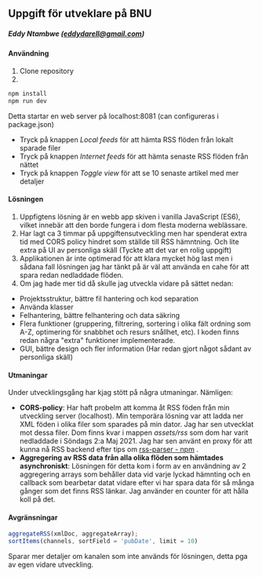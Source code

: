 ## Uppgift för utveklare på BNU
##### Eddy Ntambwe (<eddydarell@gmail.com>)

#### Användning

1. Clone repository
2.  
``` bash
npm install
npm run dev
```
Detta startar en web server på localhost:8081 (can configureras i package.json)

- Tryck på knappen *Local feeds* för att hämta RSS flöden från lokalt sparade filer
- Tryck på knappen *Internet feeds* för att hämta senaste RSS flöden från nättet
- Tryck på knappen *Toggle view* för att se 10 senaste artikel med mer detaljer

#### Lösningen

1. Uppfigtens lösning är en webb app skiven i vanilla JavaScript (ES6), vilket innebär att den borde fungera i dom flesta moderna weblässare.
2. Har lagt ca 3 timmar på uppgiftensutveckling men har spenderat extra tid med CORS policy hindret som ställde till RSS hämntning. Och lite extra på UI av personliga skäll (Tyckte att det var en rolig uppgift)
3. Applikationen är inte optimerad för att klara mycket hög last men i sådana fall lösningen jag har tänkt på är väl att använda en cahe för att spara redan nedladdade flöden.
4. Om jag hade mer tid då skulle jag utveckla vidare på sättet nedan: 
- Projektsstruktur, bättre fil hantering och kod separation
- Använda klasser
- Felhantering, bättre felhantering och data säkring
- Flera funktioner (gruppering, filtrering, sortering i olika fält ordning som A-Z, optimering för snabbhet och resurs snållhet, etc). I koden finns redan några "extra" funktioner implementerade.
- GUI, bättre design och fler information (Har redan gjort något sådant av personliga skäll)

#### Utmaningar

Under utvecklingsgång har kjag stött på några utmaningar. Nämligen:

- **CORS-policy**: Har haft probelm att komma åt RSS föden från min utveckling server (localhost). 
Min temporära lösning var att ladda ner XML föden i olika filer som sparades på min dator. Jag har sen utvecklat mot dessa filer. Dom finns kvar i mappen *assets/rss* som dom har varit nedladdade i Söndags 2:a Maj 2021.
Jag har sen använt en proxy för att kunna nå RSS backend efter tips om [rss-parser - npm](https://www.npmjs.com/package/rss-parser) .
- **Aggregering av RSS data från alla olika flöden som hämtades asynchroniskt**:
Lösningen för detta kom i form av en användning av 2 aggregering arrays som behåller data vid varje lyckad hämnting och en callback som bearbetar datat vidare efter vi har spara data för så många gånger som det finns RSS länkar.
Jag använder en counter för att hålla koll på det.

#### Avgränsningar

```js
aggregateRSS(xmlDoc, aggregateArray);
sortItems(channels, sortField = 'pubDate', limit = 10)
```

Sparar mer detaljer om kanalen som inte används för lösningen, detta pga av egen vidare utveckling.